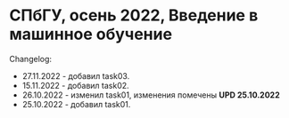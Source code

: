 # СПбГУ, осень 2022, Введение в машинное обучение

Changelog:
- 27.11.2022 - добавил task03.
- 15.11.2022 - добавил task02.
- 26.10.2022 - изменил task01, изменения помечены **UPD 25.10.2022**
- 25.10.2022 - добавил task01.